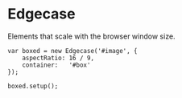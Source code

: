 Edgecase
========

Elements that scale with the browser window size.

    var boxed = new Edgecase('#image', {
        aspectRatio: 16 / 9,
        container:   '#box'
    });
    
    boxed.setup();
